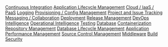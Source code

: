 <a href="type-5675">Continuous Integration</a>
<a href="type-5676">Application Lifecycle Management</a>
<a href="type-5677">Cloud / IaaS / PaaS</a>
<a href="type-6503">Logging</a>
<a href="type-5665">Provisioning / Config Management</a>
<a href="type-5658">Project and Issue Tracking</a>
<a href="type-6514">Messaging / Collaboration</a>
<a href="type-5700">Deployment</a>
<a href="type-5680">Release Management</a>
<a href="type-96903976">DevOps Intelligence</a>
<a href="type-5678">Operational Intelligence</a>
<a href="type-5679">Testing</a>
<a href="type-5684">Database</a>
<a href="type-6554">Containerization</a>
<a href="type-6558">Repository Management</a>
<a href="type-96900660">Database Lifecycle Management</a>
<a href="type-6504">Application Performance Management</a>
<a href="type-6475">Source Control Management</a>
<a href="type-5501">Middleware</a>
<a href="type-5506">Build</a>
<a href="type-6502">Security</a>
